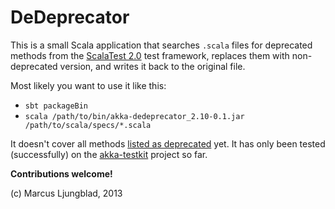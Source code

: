 # DeDeprecator

This is a small Scala application that searches `.scala` files for deprecated methods from the [ScalaTest 2.0](http://www.scalatest.org/) test framework, replaces them with non-deprecated version, and writes it back to the original file. 

Most likely you want to use it like this: 

* `sbt packageBin`
* `scala /path/to/bin/akka-dedeprecator_2.10-0.1.jar /path/to/scala/specs/*.scala`

It doesn't cover all methods [listed as deprecated](http://www.scalatest.org/release_notes/2.0) yet. It has only been tested (successfully) on the [akka-testkit](https://github.com/akka/akka/tree/master/akka-testkit) project so far. 

**Contributions welcome!**

(c) Marcus Ljungblad, 2013